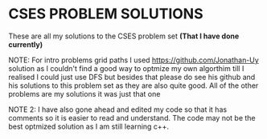 # CSES PROBLEM SOLUTIONS

These are all my solutions to the CSES problem set <strong>(That I have done currently)</strong>

NOTE: For intro problems grid paths I used https://github.com/Jonathan-Uy solution as I couldn't find a good way to optmize my own algorthim till I realised I could just
use DFS but besides that please do see his github and his solutions to this problem set as they are also quite good. All of the other problems are my solutions it was just that one

NOTE 2: I have also gone ahead and edited my code so that it has comments so it is easier to read and understand. The code may not be the best optmized solution
as I am still learning c++.
